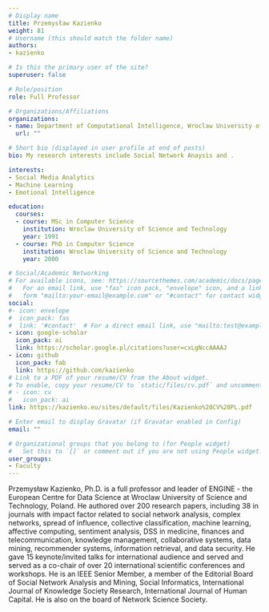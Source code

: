 ```yaml
---
# Display name
title: Przemysław Kazienko
weight: 81
# Username (this should match the folder name)
authors:
- kazienko

# Is this the primary user of the site?
superuser: false

# Role/position
role: Full Professor

# Organizations/Affiliations
organizations:
- name: Department of Computational Intelligence, Wroclaw University of Science and Technology
  url: ""

# Short bio (displayed in user profile at end of posts)
bio: My research interests include Social Network Anaysis and .

interests:
- Social Media Analytics
- Machine Learning
- Emotional Intelligence

education:
  courses:
  - course: MSc in Computer Science
    institution: Wroclaw University of Science and Technology
    year: 1991
  - course: PhD in Computer Science
    institution: Wroclaw University of Science and Technology
    year: 2000

# Social/Academic Networking
# For available icons, see: https://sourcethemes.com/academic/docs/page-builder/#icons
#   For an email link, use "fas" icon pack, "envelope" icon, and a link in the
#   form "mailto:your-email@example.com" or "#contact" for contact widget.
social:
#- icon: envelope
#  icon_pack: fas
#  link: '#contact'  # For a direct email link, use "mailto:test@example.org".
- icon: google-scholar
  icon_pack: ai
  link: https://scholar.google.pl/citations?user=cxLgNccAAAAJ
- icon: github
  icon_pack: fab
  link: https://github.com/kazienko
# Link to a PDF of your resume/CV from the About widget.
# To enable, copy your resume/CV to `static/files/cv.pdf` and uncomment the lines below.
# - icon: cv
#   icon_pack: ai
link: https://kazienko.eu/sites/default/files/Kazienko%20CV%20PL.pdf

# Enter email to display Gravatar (if Gravatar enabled in Config)
email: ""

# Organizational groups that you belong to (for People widget)
#   Set this to `[]` or comment out if you are not using People widget.
user_groups:
- Faculty
---
```

Przemysław Kazienko, Ph.D. is a full professor and leader of ENGINE - the European Centre for Data Science at 
Wroclaw University of Science and Technology, Poland. 
He authored over 200 research papers, including 38 in journals with impact factor related to social network analysis, 
complex networks, spread of influence, collective classification, machine learning, affective computing, sentiment 
analysis, DSS in medicine, finances and telecommunication, knowledge management, collaborative systems, data mining, 
recommender systems, information retrieval, and data security. He gave 15 keynote/invited talks for international 
audience and served and served as a co-chair of over 20 international scientific conferences and workshops. 
He is an IEEE Senior Member, a member of the Editorial Board of Social Network Analysis and Mining, Social Informatics, 
International Journal of Knowledge Society Research, International Journal of Human Capital. He is also on the board of 
Network Science Society.
